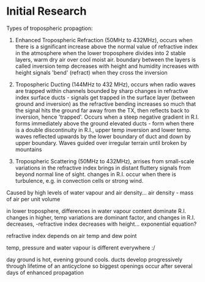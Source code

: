 # Initial Research

Types of tropospheric propagtion:
1. Enhanced Tropospheric Refraction (50MHz to 432MHz),
	occurs when there is a significant increase above the normal
	value of refractive index in the atmosphere
when the lower troposphere divides into 2 stable layers, warm dry air
over cool moist air.
boundary between the layers is called inversion
temp decreases with height and humidity increases with height
signals 'bend' (refract) when they cross the inversion

2. Tropospheric Ducting (144MHz to 432 MHz),
	occurs when radio waves are trapped within channels bounded by
	sharp changes in refractive index
surface ducts - signals get trapped in the surface layer (between 
		ground and inversion) as the refractive bending 
		increases so much that the signal hits the ground
		far away from the TX, then reflects back to inversion,
		hence 'trapped'.
		Occurs when a steep negative gradient in R.I. forms
		immediately above the ground
elevated ducts - form when there is a double discontinuity in R.I., upper
		temp inversion and lower temp. waves reflected upwards by
		the lower boundary of duct and down by upper boundary.
		Waves guided over irregular terrain until broken by mountains
		
3. Tropospheric Scattering (50MHz to 432MHz),
	arrises from small-scale variations in the refractive index
brings in distant fluttery signals from beyond normal line of sight.
changes in R.I. occur when there is turbulence, e.g. in convection cells or
strong wind.



Caused by high levels of water vapour and air density...
	air density - mass of air per unit volume

in lower troposphere, differences in water vapour content dominate R.I.
changes
in higher, temp variations are dominant factor, and changes in R.I. decreases,
	-refractive index decreases with height... exponential equation?

refractive index depends on air temp and dew point

temp, pressure and water vapour is different everywhere :/

day ground is hot, evening ground cools. ducts develop progressively through
lifetime of an anticyclone so biggest openings occur after several days of
enhanced propagation
